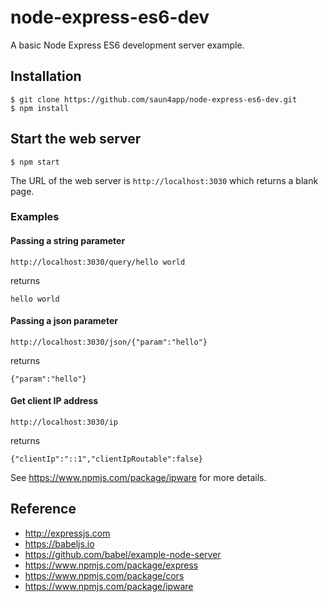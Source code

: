 # node-express-es6-dev
A basic Node Express ES6 development server example.

## Installation
```
$ git clone https://github.com/saun4app/node-express-es6-dev.git
$ npm install
```

## Start the web server
```
$ npm start
```
The URL of the web server is `http://localhost:3030` which returns a blank page.


### Examples

#### Passing a string parameter
```
http://localhost:3030/query/hello world
```
returns
```
hello world
```

#### Passing a json parameter
```
http://localhost:3030/json/{"param":"hello"}
```
returns
```
{"param":"hello"}
```

#### Get client IP address
```
http://localhost:3030/ip
```
returns
```
{"clientIp":"::1","clientIpRoutable":false}
```
See https://www.npmjs.com/package/ipware for more details.

## Reference
- http://expressjs.com
- https://babeljs.io
- https://github.com/babel/example-node-server
- https://www.npmjs.com/package/express
- https://www.npmjs.com/package/cors
- https://www.npmjs.com/package/ipware
